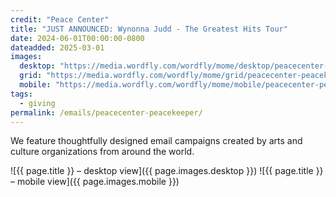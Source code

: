 ```yaml
---
credit: "Peace Center"
title: "JUST ANNOUNCED: Wynonna Judd - The Greatest Hits Tour"
date: 2024-06-01T00:00:00-0800
dateadded: 2025-03-01
images:
  desktop: "https://media.wordfly.com/wordfly/mome/desktop/peacecenter-peacekeeper.jpg"
  grid: "https://media.wordfly.com/wordfly/mome/grid/peacecenter-peacekeeper.jpg"
  mobile: "https://media.wordfly.com/wordfly/mome/mobile/peacecenter-peacekeeper.jpg"
tags:
  - giving
permalink: /emails/peacecenter-peacekeeper/
---
```

We feature thoughtfully designed email campaigns created by arts and culture organizations from around the world.

![{{ page.title }} – desktop view]({{ page.images.desktop }})
![{{ page.title }} – mobile view]({{ page.images.mobile }})
